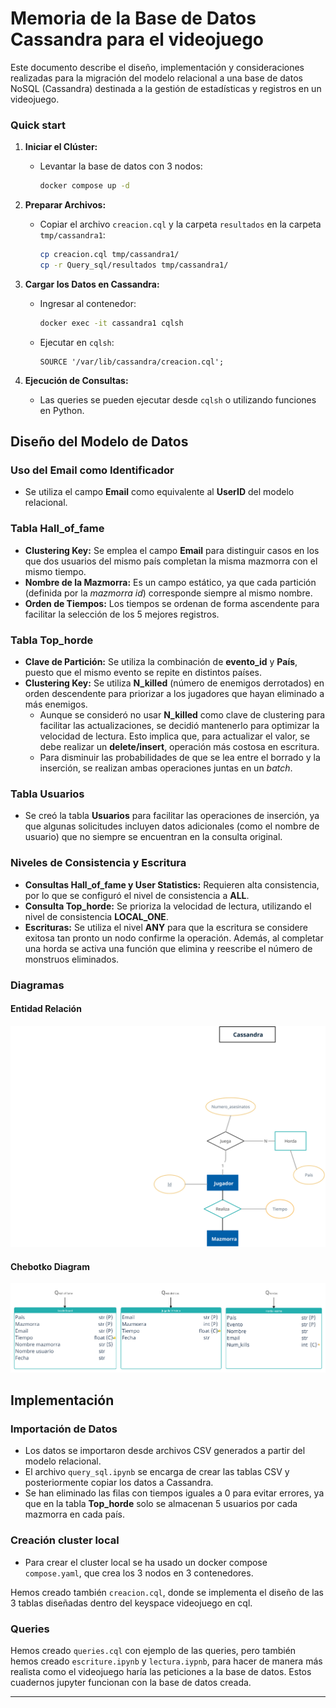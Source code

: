 # Memoria de la Base de Datos Cassandra para el videojuego

Este documento describe el diseño, implementación y consideraciones realizadas para la migración del modelo relacional a una base de datos NoSQL (Cassandra) destinada a la gestión de estadísticas y registros en un videojuego.

### Quick start

1. **Iniciar el Clúster:**
   - Levantar la base de datos con 3 nodos:
     ```bash
     docker compose up -d
     ```

2. **Preparar Archivos:**
   - Copiar el archivo `creacion.cql` y la carpeta `resultados` en la carpeta `tmp/cassandra1`:
     ```bash
     cp creacion.cql tmp/cassandra1/
     cp -r Query_sql/resultados tmp/cassandra1/
     ```

3. **Cargar los Datos en Cassandra:**
   - Ingresar al contenedor:
     ```bash
     docker exec -it cassandra1 cqlsh
     ```
   - Ejecutar en `cqlsh`:
     ```cql
     SOURCE '/var/lib/cassandra/creacion.cql';
     ```

4. **Ejecución de Consultas:**
   - Las queries se pueden ejecutar desde `cqlsh` o utilizando funciones en Python.

## Diseño del Modelo de Datos

### Uso del Email como Identificador

- Se utiliza el campo **Email** como equivalente al **UserID** del modelo relacional.

### Tabla Hall_of_fame

- **Clustering Key:** Se emplea el campo **Email** para distinguir casos en los que dos usuarios del mismo país completan la misma mazmorra con el mismo tiempo.
- **Nombre de la Mazmorra:** Es un campo estático, ya que cada partición (definida por la *mazmorra id*) corresponde siempre al mismo nombre.
- **Orden de Tiempos:** Los tiempos se ordenan de forma ascendente para facilitar la selección de los 5 mejores registros.

### Tabla Top_horde

- **Clave de Partición:** Se utiliza la combinación de **evento_id** y **País**, puesto que el mismo evento se repite en distintos países.
- **Clustering Key:** Se utiliza **N_killed** (número de enemigos derrotados) en orden descendente para priorizar a los jugadores que hayan eliminado a más enemigos.
  - Aunque se consideró no usar **N_killed** como clave de clustering para facilitar las actualizaciones, se decidió mantenerlo para optimizar la velocidad de lectura. Esto implica que, para actualizar el valor, se debe realizar un **delete/insert**, operación más costosa en escritura.
  - Para disminuir las probabilidades de que se lea entre el borrado y la inserción, se realizan ambas operaciones juntas en un *batch*.

### Tabla Usuarios

- Se creó la tabla **Usuarios** para facilitar las operaciones de inserción, ya que algunas solicitudes incluyen datos adicionales (como el nombre de usuario) que no siempre se encuentran en la consulta original.

### Niveles de Consistencia y Escritura

- **Consultas Hall_of_fame y User Statistics:** Requieren alta consistencia, por lo que se configuró el nivel de consistencia a **ALL**.
- **Consulta Top_horde:** Se prioriza la velocidad de lectura, utilizando el nivel de consistencia **LOCAL_ONE**.
- **Escrituras:** Se utiliza el nivel **ANY** para que la escritura se considere exitosa tan pronto un nodo confirme la operación. Además, al completar una horda se activa una función que elimina y reescribe el número de monstruos eliminados.

### Diagramas

#### Entidad Relación

![Entidad_relación](docs/er_cutted.svg)

#### Chebotko Diagram

![Diagrama_Chebotko](docs/diagrama.png)



## Implementación

### Importación de Datos

- Los datos se importaron desde archivos CSV generados a partir del modelo relacional.
- El archivo `query_sql.ipynb` se encarga de crear las tablas CSV y posteriormente copiar los datos a Cassandra.
- Se han eliminado las filas con tiempos iguales a 0 para evitar errores, ya que en la tabla **Top_horde** solo se almacenan 5 usuarios por cada mazmorra en cada país.

### Creación cluster local

- Para crear el cluster local se ha usado un docker compose `compose.yaml`, que crea los 3 nodos en 3 contenedores.

Hemos creado también `creacion.cql`, donde se implementa el diseño de las 3 tablas diseñadas dentro del keyspace videojuego en cql.

### Queries 

Hemos creado `queries.cql` con ejemplo de las queries, pero también hemos creado `escriture.ipynb` y `lectura.iypnb`, para hacer de manera más realista como el videojuego haría las peticiones a la base de datos. Estos cuadernos jupyter funcionan con la base de datos creada.

---